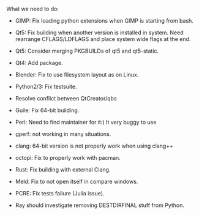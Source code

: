 What we need to do:

* GIMP: Fix loading python extensions when GIMP is starting from bash.

* Qt5: Fix building when another version is installed in system. Need rearrange 
  CFLAGS/LDFLAGS and place system wide flags at the end.

* Qt5: Consider merging PKGBUILDs of qt5 and qt5-static.

* Qt4: Add package.

* Blender: Fix to use filesystem layout as on Linux.

* Python2/3: Fix testsuite.

* Resolve conflict between QtCreator/qbs

* Guile: Fix 64-bit building.

* Perl: Need to find maintainer for it:) It very buggy to use

* gperf: not working in many situations.

* clang: 64-bit version is not properly work when using clang++

* octopi: Fix to properly work with pacman.

* Rust: Fix building with external Clang.

* Meld: Fix to not open itself in compare windows.

* PCRE: Fix tests failure (Julia issue).

* Ray should investigate removing DESTDIRFINAL stuff from Python.
